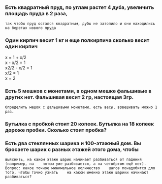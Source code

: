 ### Есть квадратный пруд, по углам растет 4 дуба, увеличить площадь пруда в 2 раза,   
    так чтобы пруд остался квадратным, дубы не затопило и они находились на берегах нового пруда  
### Один кирпич весит 1 кг и еще полкирпича сколько весит один кирпич  
  
x = 1 + x/2  
x - x/2 = 1  
x2/2 - x/2 = 1  
x/2 = 1  
x = 2  
  
### Есть 5 мешков с монетами, в одном мешке фальшивые в других нет. Фальшивая весит 2 гр, настоящая 3гр.  
    Определить мешок с фальшивыми монетами, есть весы, взвешивать можно 1 раз.  
  
### Бутылка с пробкой стоит 20 копеек. Бутылка на 18 копеек дороже пробки. Сколько стоит пробка?  
  
  
### Есть два стеклянных шарика и 100-этажный дом. Вы бросаете шарик с разных этажей этого дома, чтобы  
    выяснить, на каком этаже шарик начинает разбиваться от падения (например, на    пятом уже разбивается, а на четвёртом ещё нет). Вопрос: какое точное минимальное количество    шагов понадобится для того, чтобы точно узнать    на каком именно этаже шарики начинают разбиваться?